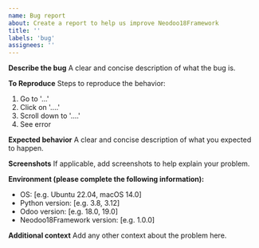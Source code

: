 ```yaml
---
name: Bug report
about: Create a report to help us improve Neodoo18Framework
title: ''
labels: 'bug'
assignees: ''
---
```


**Describe the bug**
A clear and concise description of what the bug is.

**To Reproduce**
Steps to reproduce the behavior:
1. Go to '...'
2. Click on '....'
3. Scroll down to '....'
4. See error

**Expected behavior**
A clear and concise description of what you expected to happen.

**Screenshots**
If applicable, add screenshots to help explain your problem.

**Environment (please complete the following information):**
- OS: [e.g. Ubuntu 22.04, macOS 14.0]
- Python version: [e.g. 3.8, 3.12]
- Odoo version: [e.g. 18.0, 19.0]
- Neodoo18Framework version: [e.g. 1.0.0]

**Additional context**
Add any other context about the problem here.